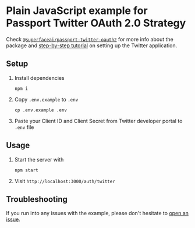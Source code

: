 # Plain JavaScript example for Passport Twitter OAuth 2.0 Strategy

Check [`@superfaceai/passport-twitter-oauth2`](https://github.com/superfaceai/passport-twitter-oauth2) for more info about the package and [step-by-step tutorial](https://superface.ai/blog/twitter-oauth2-passport) on setting up the Twitter application.

## Setup

1. Install dependencies
   ```shell
   npm i
   ```
1. Copy `.env.example` to `.env`
   ```shell
   cp .env.example .env
   ```
1. Paste your Client ID and Client Secret from Twitter developer portal to `.env` file

## Usage

1. Start the server with
   ```shell
   npm start
   ```
1. Visit `http://localhost:3000/auth/twitter`

## Troubleshooting

If you run into any issues with the example, please don't hesitate to [open an issue](https://github.com/superfaceai/passport-twitter-oauth2/issues/new).
